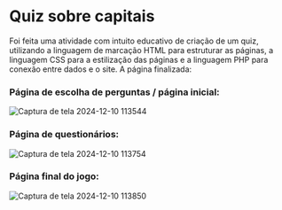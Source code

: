 # Quiz sobre capitais

Foi feita uma atividade com intuito educativo de criação de um quiz, utilizando a linguagem de marcação HTML para estruturar as páginas, a linguagem CSS para a estilização das páginas e a linguagem PHP para conexão entre dados e o site. A página finalizada:

### Página de escolha de perguntas / página inicial:
![Captura de tela 2024-12-10 113544](https://github.com/user-attachments/assets/d3aad391-9383-4c49-bb72-0e8bcde288e3)



### Página de questionários:
![Captura de tela 2024-12-10 113754](https://github.com/user-attachments/assets/cf981d12-f465-4a5e-9f03-010b1b3ad05f)



### Página final do jogo:
![Captura de tela 2024-12-10 113850](https://github.com/user-attachments/assets/c9ec0e8b-0b34-4258-b64b-55e45293a1c8)

